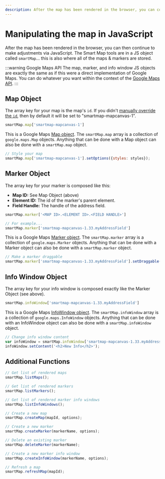 ```yaml
---
description: After the map has been rendered in the browser, you can continue to make adjustments via JavaScript. The Smart Map tools are in a JS object called "smartMap".
---
```


# Manipulating the map in JavaScript

<update-message/>

After the map has been rendered in the browser, you can then continue to make adjustments via JavaScript. The Smart Map tools are in a JS object called `smartMap`... this is also where all of the maps & markers are stored.

:::warning Google Maps API
The map, marker, and info window JS objects are exactly the same as if this were a direct implementation of Google Maps. You can do whatever you want within the context of the [Google Maps API](https://developers.google.com/maps/documentation/javascript/reference).
:::

## Map Object

The array key for your map is the map's `id`. If you didn't [manually override the `id`](/customizing-the-map-in-twig/#map-options), then by default it will be set to "smartmap-mapcanvas-1".

```js
smartMap.map['smartmap-mapcanvas-1']
```

This is a Google Maps [Map object](https://developers.google.com/maps/documentation/javascript/reference/map). The `smartMap.map` array is a collection of `google.maps.Map` objects. Anything that can be done with a Map object can also be done with a `smartMap.map` object.

```js
// Style your map
smartMap.map['smartmap-mapcanvas-1'].setOptions({styles: styles});
```

## Marker Object

The array key for your marker is composed like this:

 - **Map ID:** See Map Object (above)
 - **Element ID:** The id of the marker's parent element.
 - **Field Handle:** The handle of the address field.

```js
smartMap.marker['<MAP ID>.<ELEMENT ID>.<FIELD HANDLE>']

// For example...
smartMap.marker['smartmap-mapcanvas-1.33.myAddressField']
```

This is a Google Maps [Marker object](https://developers.google.com/maps/documentation/javascript/reference/marker). The `smartMap.marker` array is a collection of `google.maps.Marker` objects. Anything that can be done with a Marker object can also be done with a `smartMap.marker` object.

```js
// Make a marker draggable
smartMap.marker['smartmap-mapcanvas-1.33.myAddressField'].setDraggable(true);
```

## Info Window Object

The array key for your info window is composed exactly like the Marker Object (see above).

```js
smartMap.infoWindow['smartmap-mapcanvas-1.33.myAddressField']
```

This is a Google Maps [InfoWindow object](https://developers.google.com/maps/documentation/javascript/reference/info-window). The `smartMap.infoWindow` array is a collection of `google.maps.InfoWindow` objects. Anything that can be done with an InfoWindow object can also be done with a `smartMap.infoWindow` object.

```js
// Change info window content
var infoWindow = smartMap.infoWindow['smartmap-mapcanvas-1.33.myAddressField'];
infoWindow.setContent('<h2>New Info</h2>');
```

## Additional Functions

```js
// Get list of rendered maps
smartMap.listMaps();

// Get list of rendered markers
smartMap.listMarkers();

// Get list of rendered marker info windows
smartMap.listInfoWindows();
```

```js
// Create a new map
smartMap.createMap(mapId, options);

// Create a new marker
smartMap.createMarker(markerName, options);

// Delete an existing marker
smartMap.deleteMarker(markerName);

// Create a new marker info window
smartMap.createInfoWindow(markerName, options);
```

```js
// Refresh a map
smartMap.refreshMap(mapId);
```

